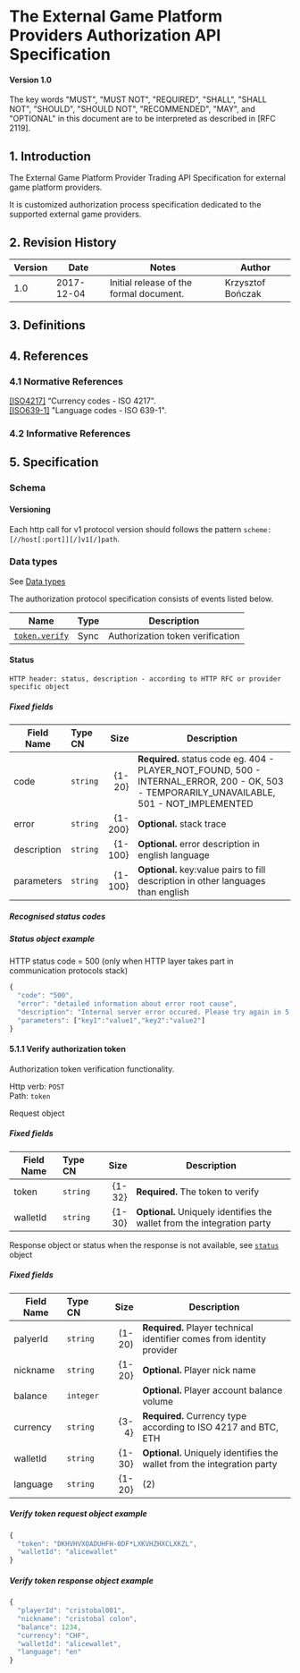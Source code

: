 # The External Game Platform Providers Authorization API Specification

#### Version 1.0

The key words "MUST", "MUST NOT", "REQUIRED", "SHALL", "SHALL NOT", "SHOULD", "SHOULD NOT", "RECOMMENDED", "MAY", and "OPTIONAL" in this document are to be interpreted as described in [RFC 2119].

## 1. Introduction

The External Game Platform Provider Trading API Specification for external game platform providers.

It is customized authorization process specification dedicated to the supported external game providers.

## 2. Revision History

Version | Date | Notes | Author
--- | --- | --- | ---
1.0 | 2017-12-04 | Initial release of the formal document. | Krzysztof Bończak

## 3. Definitions

## 4. References

### 4.1 Normative References

[[ISO4217]](http://www.iso.org/iso/home/standards/currency_codes.htm)  “Currency codes - ISO 4217”.  
[[ISO639-1]](https://www.iso.org/iso-639-language-codes.html) "Language codes - ISO 639-1".  

### 4.2 Informative References

## 5. Specification

### Schema

#### Versioning

Each http call for v1 protocol version should follows the pattern `scheme:[//host[:port]][/]v1[/]path`.  

### Data types

See [Data types](https://github.com/romanCB/docs/blob/master/versions/datatypes/1.0.md)

  
The authorization protocol specification consists of events listed below.

Name | Type | Description
---|---|---
[`token.verify`](#tokenVerify) | Sync | Authorization token verification

#### <a name="statusSection"></a>Status

	HTTP header: status, description - according to HTTP RFC or provider specific object

##### Fixed fields

Field Name | Type CN | Size | Description
---|:---|---:|---
code | `string` | {1-20} | **Required.** status code eg.  404 - PLAYER_NOT_FOUND,  500 - INTERNAL_ERROR, 200 - OK,  503 - TEMPORARILY_UNAVAILABLE,  501 - NOT_IMPLEMENTED
error | `string` | {1-200} | **Optional.** stack trace
description | `string` | {1-100} | **Optional.** error description in english language
parameters | `string` | {1-100} | **Optional.** key:value pairs to fill description in other languages than english

##### Recognised status codes

##### Status object example

HTTP status code = 500 (only when HTTP layer takes part in communication protocols stack)

```js
{
  "code": "500",
  "error": "detailed information about error root cause",
  "description": "Internal server error occured. Please try again in 5 minutes",
  "parameters": ["key1":"value1","key2":"value2"]
}
```

#### 5.1.1 <a name="tokenVerify"></a>Verify authorization token

Authorization token verification functionality.  

Http verb: `POST`  
Path: `token`  

Request object  

##### Fixed fields

Field Name | Type CN | Size | Description
---|:---|---:|---
token | `string` | {1-32} | **Required.** The token to verify
walletId | `string` | {1-30} | **Optional.** Uniquely identifies the wallet from the integration party

Response object or status when the response is not available, see [`status`](#statusSection) object

##### Fixed fields

Field Name | Type CN | Size | Description
---|:---|---:|---
palyerId | `string` | (1-20) | **Required.** Player technical identifier comes from identity provider
nickname | `string` | {1-20} | **Optional.** Player nick name
balance | `integer` || **Optional.** Player account balance volume
currency | `string` | {3-4} | **Required.** Currency type according to ISO 4217 and BTC, ETH
walletId | `string` | {1-30} | **Optional.** Uniquely identifies the wallet from the integration party
language | `string` | {1-20} | (2) | **Required.** Palyer account language according to ISO 639-1

##### Verify token request object example

```js
{
  "token": "DKHVHVXOADUHFH-0DF*LXKVHZHXCLXKZL",
  "walletId": "alicewallet"
}
```

##### Verify token response object example

```js
{
  "playerId": "cristobal001",
  "nickname": "cristobal colon",
  "balance": 1234,
  "currency": "CHF",
  "walletId": "alicewallet",
  "language": "en"
}
```
